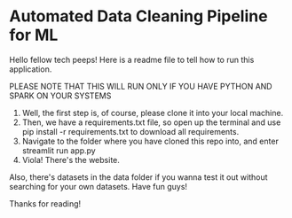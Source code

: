 # Automated Data Cleaning Pipeline for ML

Hello fellow tech peeps!
Here is a readme file to tell how to run this application.

PLEASE NOTE THAT THIS WILL RUN ONLY IF YOU HAVE PYTHON AND SPARK ON YOUR SYSTEMS

1. Well, the first step is, of course, please clone it into your local machine.
2. Then, we have a requirements.txt file, so open up the terminal and use pip install -r requirements.txt to download all requirements. 
3. Navigate to the folder where you have cloned this repo into, and enter streamlit run app.py
4. Viola! There's the website.

Also, there's datasets in the data folder if you wanna test it out without searching for your own datasets. Have fun guys!

Thanks for reading!